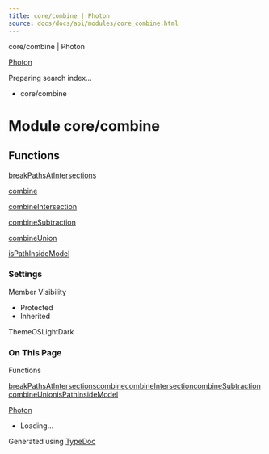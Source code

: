 ```yaml
---
title: core/combine | Photon
source: docs/docs/api/modules/core_combine.html
---
```


core/combine | Photon

[Photon](../index.md)




Preparing search index...

* core/combine

# Module core/combine

## Functions

[breakPathsAtIntersections](../functions/core_combine.breakPathsAtIntersections.md)


[combine](../functions/core_combine.combine.md)


[combineIntersection](../functions/core_combine.combineIntersection.md)


[combineSubtraction](../functions/core_combine.combineSubtraction.md)


[combineUnion](../functions/core_combine.combineUnion.md)


[isPathInsideModel](../functions/core_combine.isPathInsideModel.md)

### Settings

Member Visibility

* Protected
* Inherited

ThemeOSLightDark

### On This Page

Functions

[breakPathsAtIntersections](#breakpathsatintersections)[combine](#combine)[combineIntersection](#combineintersection)[combineSubtraction](#combinesubtraction)[combineUnion](#combineunion)[isPathInsideModel](#ispathinsidemodel)

[Photon](../index.md)

* Loading...

Generated using [TypeDoc](https://typedoc.org/)
